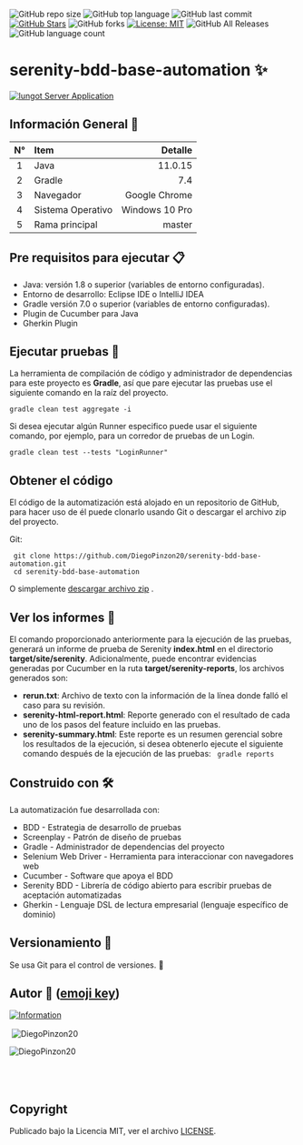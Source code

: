 ![GitHub repo size](https://img.shields.io/github/repo-size/DiegoPinzon20/serenity-bdd-base-automation?style=flat-square)
![GitHub top language](https://img.shields.io/github/languages/top/DiegoPinzon20/serenity-bdd-base-automation?color=orange&style=flat-square)
![GitHub last commit](https://img.shields.io/github/last-commit/DiegoPinzon20/serenity-bdd-base-automation?color=success&style=flat-square)
[![GitHub Stars](https://img.shields.io/github/stars/DiegoPinzon20/serenity-bdd-base-automation?label=GitHub%20stars&style=social)](https://github.com/DiegoPinzon20/serenity-bdd-base-automation/stargazers/)
![GitHub forks](https://img.shields.io/github/forks/DiegoPinzon20/serenity-bdd-base-automation?style=social)
[![License: MIT](https://img.shields.io/badge/License-MIT-yellow.svg)](https://opensource.org/licenses/MIT)
![GitHub All Releases](https://img.shields.io/github/downloads/DiegoPinzon20/serenity-bdd-base-automation/total.svg)
![GitHub language count](https://img.shields.io/github/languages/count/DiegoPinzon20/serenity-bdd-base-automation.svg)

<div align="left">
<h1>serenity-bdd-base-automation ✨</h1>
</div>

[![Iungot Server Application](https://jordinodejs.vercel.app/api/pin/?username=DiegoPinzon20&repo=serenity-bdd-base-automation&theme=calm&bg_color=c2c7ff&title_color=000000&icon_color=000000&border_color=000000&text_color=000000)](https://github.com/DiegoPinzon20/serenity-bdd-base-automation)

## Información General 🔬

| N°  | Item              |        Detalle |
|:---:|:------------------|---------------:|
|  1  | Java              |        11.0.15 |
|  2  | Gradle            |            7.4 |
|  3  | Navegador         |  Google Chrome |
|  4  | Sistema Operativo | Windows 10 Pro |
|  5  | Rama principal    |         master |

## Pre requisitos para ejecutar 📋

- Java: versión 1.8 o superior (variables de entorno configuradas).
- Entorno de desarrollo: Eclipse IDE o IntelliJ IDEA
- Gradle versión 7.0 o superior (variables de entorno configuradas).
- Plugin de Cucumber para Java
- Gherkin Plugin

## Ejecutar pruebas 🔨

La herramienta de compilación de código y administrador de dependencias para este proyecto es **Gradle**, así que pare
ejecutar las pruebas use el siguiente comando en la raíz del proyecto.

``` shell 
gradle clean test aggregate -i
```

Si desea ejecutar algún Runner especifico puede usar el siguiente comando, por ejemplo, para un corredor de pruebas de
un Login.

``` shell 
gradle clean test --tests "LoginRunner"
```

## Obtener el código

El código de la automatización está alojado en un repositorio de GitHub, para hacer uso de él puede clonarlo usando Git
o descargar el archivo zip del proyecto.

Git:

``` shell 
 git clone https://github.com/DiegoPinzon20/serenity-bdd-base-automation.git
 cd serenity-bdd-base-automation
```

O
simplemente [descargar archivo zip](https://github.com/DiegoPinzon20/serenity-bdd-base-automation/archive/refs/heads/master.zip)
.

## Ver los informes 👀

El comando proporcionado anteriormente para la ejecución de las pruebas, generará un informe de prueba de Serenity **index.html**
en el directorio **target/site/serenity**. Adicionalmente, puede encontrar evidencias generadas por Cucumber en la ruta **target/serenity-reports**, 
los archivos generados son:

- **rerun.txt**: Archivo de texto con la información de la línea donde falló el caso para su revisión.
- **serenity-html-report.html**: Reporte generado con el resultado de cada uno de los pasos del feature incluido en las
  pruebas.
- **serenity-summary.html**: Este reporte es un resumen gerencial sobre los resultados de la ejecución, si desea
  obtenerlo ejecute el siguiente comando después de la ejecución de las pruebas:
  ``` gradle reports```

## Construido con 🛠

La automatización fue desarrollada con:

- BDD - Estrategia de desarrollo de pruebas
- Screenplay - Patrón de diseño de pruebas
- Gradle - Administrador de dependencias del proyecto
- Selenium Web Driver - Herramienta para interaccionar con navegadores web
- Cucumber - Software que apoya el BDD
- Serenity BDD - Librería de código abierto para escribir pruebas de aceptación automatizadas
- Gherkin - Lenguaje DSL de lectura empresarial (lenguaje específico de dominio)

## Versionamiento 📌

Se usa Git para el control de versiones. 🔀

## Autor 👨 ([emoji key](https://allcontributors.org/docs/en/emoji-key))

[![Information](https://github-stats-alpha.vercel.app/api?username=DiegoPinzon20 "Information")](https://github-stats-alpha.vercel.app/api?username=DiegoPinzon20 "Information")

<div>
<p>&nbsp;<img align="center" src="https://jordinodejs.vercel.app/api?username=DiegoPinzon20&show_icons=true&locale=es&theme=calm" alt="DiegoPinzon20" /></p>
<p><img align="left" src="https://jordinodejs.vercel.app/api/top-langs?username=DiegoPinzon20&show_icons=true&locale=es&layout=compact&theme=calm&langs_count=8&hide=php,coffeescript" alt="DiegoPinzon20" /></p>
<br><br><br><br></div>

## Copyright

Publicado bajo la Licencia MIT, ver el archivo [LICENSE](https://github.com/DiegoPinzon20/serenity-bdd-base-automation/blob/master/LICENSE).
